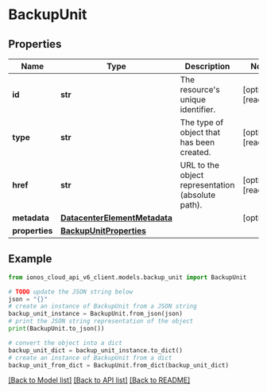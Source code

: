 # BackupUnit


## Properties

Name | Type | Description | Notes
------------ | ------------- | ------------- | -------------
**id** | **str** | The resource&#39;s unique identifier. | [optional] [readonly] 
**type** | **str** | The type of object that has been created. | [optional] [readonly] 
**href** | **str** | URL to the object representation (absolute path). | [optional] [readonly] 
**metadata** | [**DatacenterElementMetadata**](DatacenterElementMetadata.md) |  | [optional] 
**properties** | [**BackupUnitProperties**](BackupUnitProperties.md) |  | 

## Example

```python
from ionos_cloud_api_v6_client.models.backup_unit import BackupUnit

# TODO update the JSON string below
json = "{}"
# create an instance of BackupUnit from a JSON string
backup_unit_instance = BackupUnit.from_json(json)
# print the JSON string representation of the object
print(BackupUnit.to_json())

# convert the object into a dict
backup_unit_dict = backup_unit_instance.to_dict()
# create an instance of BackupUnit from a dict
backup_unit_from_dict = BackupUnit.from_dict(backup_unit_dict)
```
[[Back to Model list]](../README.md#documentation-for-models) [[Back to API list]](../README.md#documentation-for-api-endpoints) [[Back to README]](../README.md)


